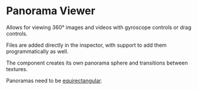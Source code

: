 # Panorama Viewer

Allows for viewing 360° images and videos with gyroscope controls or drag controls.

Files are added directly in the inspector, with support to add them programmatically as well.

The component creates its own panorama sphere and transitions between textures.

Panoramas need to be [equirectangular](https://polyhaven.com/hdris).
